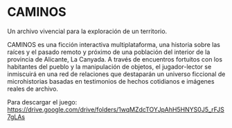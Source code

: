# CAMINOS
Un archivo vivencial para la exploración de un territorio.

CAMINOS es una ficción interactiva multiplataforma, una historia sobre las raíces y el pasado remoto y próximo de una población del interior de la provincia de Alicante, La Canyada. A través de encuentros fortuitos con los habitantes del pueblo y la manipulación de objetos, el jugador-lector se inmiscuirá en una red de relaciones que destaparán un universo ficcional de microhistorias basadas en testimonios de hechos cotidianos e imágenes reales de archivo.

Para descargar el juego: https://drive.google.com/drive/folders/1wqMZdcTOYJpAhH5HNYS0J5_rFJS7gLAs
